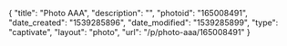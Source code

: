 {
    "title": "Photo AAA",
    "description": "",
    "photoid": "165008491",
    "date_created": "1539285896",
    "date_modified": "1539285899",
    "type": "captivate",
    "layout": "photo",
    "url": "\/p\/photo-aaa\/165008491"
}